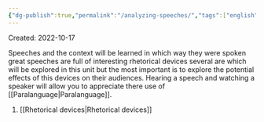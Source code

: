 ```yaml
---
{"dg-publish":true,"permalink":"/analyzing-speeches/","tags":["english","gardenEntry","gardenEntry","gardenEntry","gardenEntry","gardenEntry","gardenEntry","gardenEntry","gardenEntry","gardenEntry"]}
---
```


Created: 2022-10-17

Speeches and the context will be learned in which way they were spoken great speeches are full of interesting rhetorical devices several are which will be explored in this unit but the most important is to explore the potential effects of this devices on their audiences. 
Hearing a speech and watching a speaker will allow you to appreciate there use of [[Paralanguage\|Paralanguage]]. 

1. [[Rhetorical devices\|Rhetorical devices]]
